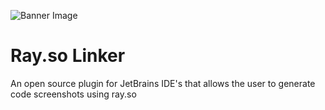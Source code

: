 ![Banner Image](https://banners.beyondco.de/Ray.so%20Linker.png?theme=light&packageManager=&packageName=&pattern=architect&style=style_1&description=Create+beautiful+images+of+your+code+straight+from+your+IDE&md=1&showWatermark=1&fontSize=100px&images=link)
# Ray.so Linker
An open source plugin for JetBrains IDE's that allows the user to generate code screenshots using ray.so
